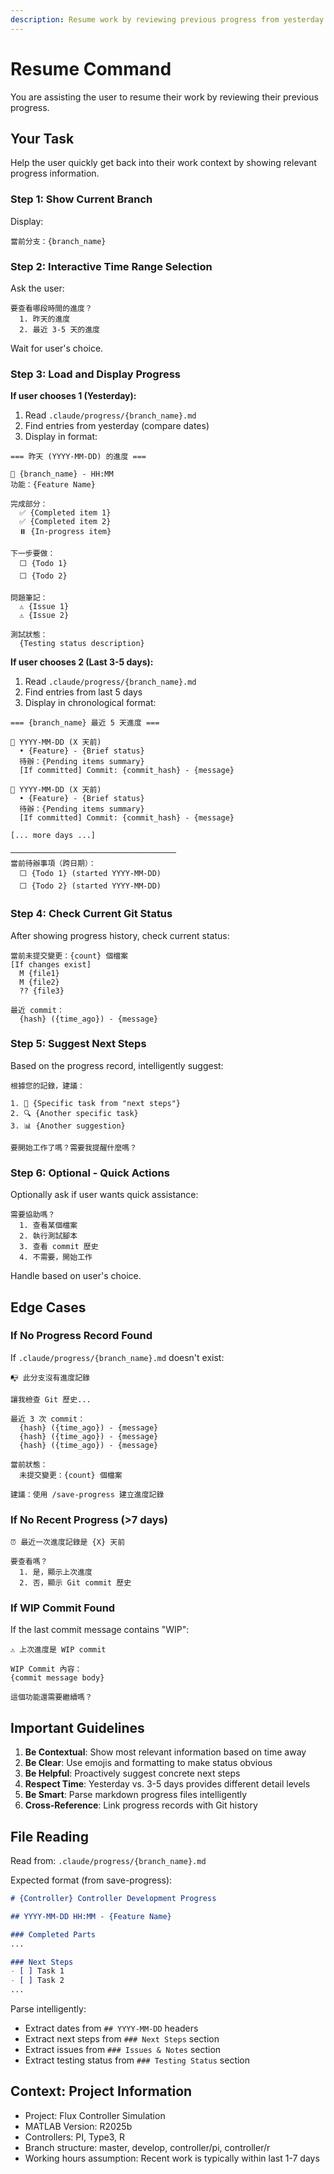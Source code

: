 ```yaml
---
description: Resume work by reviewing previous progress from yesterday or recent days
---
```


# Resume Command

You are assisting the user to resume their work by reviewing their previous progress.

## Your Task

Help the user quickly get back into their work context by showing relevant progress information.

### Step 1: Show Current Branch

Display:
```
當前分支：{branch_name}
```

### Step 2: Interactive Time Range Selection

Ask the user:
```
要查看哪段時間的進度？
  1. 昨天的進度
  2. 最近 3-5 天的進度
```

Wait for user's choice.

### Step 3: Load and Display Progress

**If user chooses 1 (Yesterday):**

1. Read `.claude/progress/{branch_name}.md`
2. Find entries from yesterday (compare dates)
3. Display in format:

```
=== 昨天 (YYYY-MM-DD) 的進度 ===

📍 {branch_name} - HH:MM
功能：{Feature Name}

完成部分：
  ✅ {Completed item 1}
  ✅ {Completed item 2}
  ⏸️ {In-progress item}

下一步要做：
  ⬜ {Todo 1}
  ⬜ {Todo 2}

問題筆記：
  ⚠️ {Issue 1}
  ⚠️ {Issue 2}

測試狀態：
  {Testing status description}
```

**If user chooses 2 (Last 3-5 days):**

1. Read `.claude/progress/{branch_name}.md`
2. Find entries from last 5 days
3. Display in chronological format:

```
=== {branch_name} 最近 5 天進度 ===

📅 YYYY-MM-DD (X 天前)
  • {Feature} - {Brief status}
  待辦：{Pending items summary}
  [If committed] Commit: {commit_hash} - {message}

📅 YYYY-MM-DD (X 天前)
  • {Feature} - {Brief status}
  待辦：{Pending items summary}
  [If committed] Commit: {commit_hash} - {message}

[... more days ...]

─────────────────────────────────────
當前待辦事項（跨日期）：
  ⬜ {Todo 1} (started YYYY-MM-DD)
  ⬜ {Todo 2} (started YYYY-MM-DD)
```

### Step 4: Check Current Git Status

After showing progress history, check current status:

```
當前未提交變更：{count} 個檔案
[If changes exist]
  M {file1}
  M {file2}
  ?? {file3}

最近 commit：
  {hash} ({time_ago}) - {message}
```

### Step 5: Suggest Next Steps

Based on the progress record, intelligently suggest:

```
根據您的記錄，建議：

1. 📝 {Specific task from "next steps"}
2. 🔍 {Another specific task}
3. 📊 {Another suggestion}

要開始工作了嗎？需要我提醒什麼嗎？
```

### Step 6: Optional - Quick Actions

Optionally ask if user wants quick assistance:

```
需要協助嗎？
  1. 查看某個檔案
  2. 執行測試腳本
  3. 查看 commit 歷史
  4. 不需要，開始工作
```

Handle based on user's choice.

## Edge Cases

### If No Progress Record Found

If `.claude/progress/{branch_name}.md` doesn't exist:

```
📭 此分支沒有進度記錄

讓我檢查 Git 歷史...

最近 3 次 commit：
  {hash} ({time_ago}) - {message}
  {hash} ({time_ago}) - {message}
  {hash} ({time_ago}) - {message}

當前狀態：
  未提交變更：{count} 個檔案

建議：使用 /save-progress 建立進度記錄
```

### If No Recent Progress (>7 days)

```
⏰ 最近一次進度記錄是 {X} 天前

要查看嗎？
  1. 是，顯示上次進度
  2. 否，顯示 Git commit 歷史
```

### If WIP Commit Found

If the last commit message contains "WIP":

```
⚠️ 上次進度是 WIP commit

WIP Commit 內容：
{commit message body}

這個功能還需要繼續嗎？
```

## Important Guidelines

1. **Be Contextual**: Show most relevant information based on time away
2. **Be Clear**: Use emojis and formatting to make status obvious
3. **Be Helpful**: Proactively suggest concrete next steps
4. **Respect Time**: Yesterday vs. 3-5 days provides different detail levels
5. **Be Smart**: Parse markdown progress files intelligently
6. **Cross-Reference**: Link progress records with Git history

## File Reading

Read from: `.claude/progress/{branch_name}.md`

Expected format (from save-progress):
```markdown
# {Controller} Controller Development Progress

## YYYY-MM-DD HH:MM - {Feature Name}

### Completed Parts
...

### Next Steps
- [ ] Task 1
- [ ] Task 2
...
```

Parse intelligently:
- Extract dates from `## YYYY-MM-DD` headers
- Extract next steps from `### Next Steps` section
- Extract issues from `### Issues & Notes` section
- Extract testing status from `### Testing Status` section

## Context: Project Information

- Project: Flux Controller Simulation
- MATLAB Version: R2025b
- Controllers: PI, Type3, R
- Branch structure: master, develop, controller/pi, controller/r
- Working hours assumption: Recent work is typically within last 1-7 days
